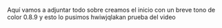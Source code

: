 Aquí vamos a adjuntar todo sobre creamos el inicio con un breve tono de color 0.8.9 y esto lo pusimos hwiwjqlakan prueba del video 